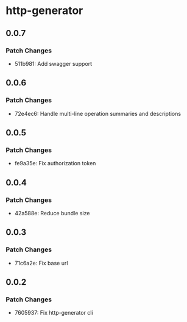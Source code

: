 # http-generator

## 0.0.7

### Patch Changes

- 511b981: Add swagger support

## 0.0.6

### Patch Changes

- 72e4ec6: Handle multi-line operation summaries and descriptions

## 0.0.5

### Patch Changes

- fe9a35e: Fix authorization token

## 0.0.4

### Patch Changes

- 42a588e: Reduce bundle size

## 0.0.3

### Patch Changes

- 71c6a2e: Fix base url

## 0.0.2

### Patch Changes

- 7605937: Fix http-generator cli
